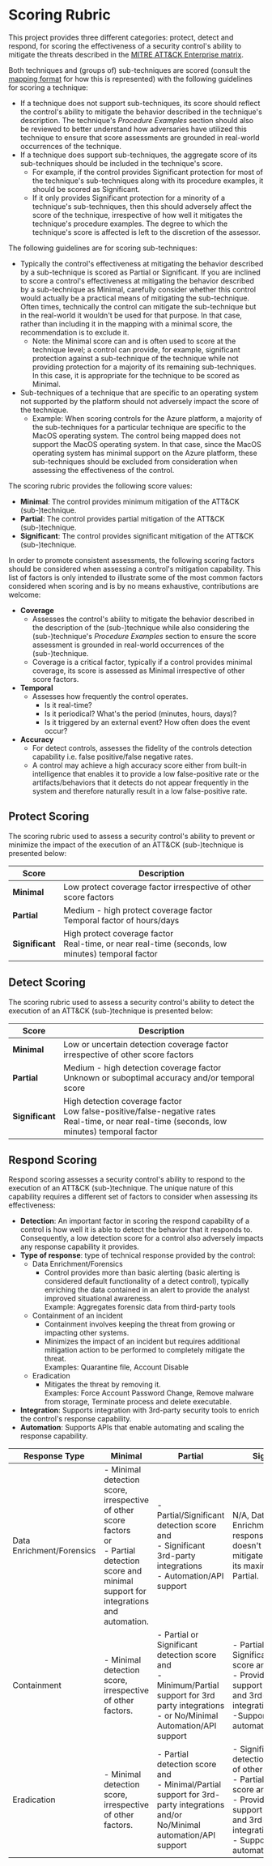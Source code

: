 # Scoring Rubric

This project provides three different categories: protect, detect and respond, for scoring the effectiveness of a security control's ability to mitigate the threats described in the [MITRE ATT&CK Enterprise matrix](https://attack.mitre.org/matrices/enterprise/).

Both techniques and (groups of) sub-techniques are scored (consult the [mapping format](mapping_format.md) for how this is represented) with the following guidelines for scoring a technique:
- If a technique does not support sub-techniques, its score should reflect the control's ability to mitigate the behavior described in the technique's description.  The technique's _Procedure Examples_ section should also be reviewed to better understand how adversaries have utilized this technique to ensure that score assessments are grounded in real-world occurrences of the technique.
- If a technique does support sub-techniques, the aggregate score of its sub-techniques should be included in the technique's score. 
    - For example, if the control provides Significant protection for most of the technique's sub-techniques along with its procedure examples, it should be scored as Significant.
    - If it only provides Significant protection for a minority of a technique's sub-techniques, then this should adversely affect the score of the technique, irrespective of how well it mitigates the technique's procedure examples.  The degree to which the technique's score is affected is left to the discretion of the assessor.

The following guidelines are for scoring sub-techniques:
- Typically the control's effectiveness at mitigating the behavior described by a sub-technique is scored as Partial or Significant.  If you are inclined to score a control's effectiveness at mitigating the behavior described by a sub-technique as Minimal, carefully consider whether this control would actually be a practical means of mitigating the sub-technique.  Often times, technically the control can mitigate the sub-technique but in the real-world it wouldn't be used for that purpose.  In that case, rather than including it in the mapping with a minimal score, the recommendation is to exclude it.
    - Note:  the Minimal score can and is often used to score at the technique level; a control can provide, for example, significant protection against a sub-technique of the technique while not providing protection for a majority of its remaining sub-techniques.  In this case, it is appropriate for the technique to be scored as Minimal.
- Sub-techniques of a technique that are specific to an operating system not supported by the platform should not adversely impact the score of the technique.
    - Example:  When scoring controls for the Azure platform, a majority of the sub-techniques for a particular technique are specific to the MacOS operating system.  The control being mapped does not support the MacOS operating system.  In that case, since the MacOS operating system has minimal support on the Azure platform, these sub-techniques should be excluded from consideration when assessing the effectiveness of the control.


The scoring rubric provides the following score values:
- **Minimal**:  The control provides minimum mitigation of the ATT&CK (sub-)technique.
- **Partial**:  The control provides partial mitigation of the ATT&CK (sub-)technique.
- **Significant**:  The control provides significant mitigation of the ATT&CK (sub-)technique.

In order to promote consistent assessments, the following scoring factors should be considered when assessing a control's mitigation capability.  This list of factors is only intended to illustrate some of the most common factors considered when scoring and is by no means exhaustive, contributions are welcome:
- **Coverage**
    - Assesses the control's ability to mitigate the behavior described in the description of the (sub-)technique while also considering the (sub-)technique's _Procedure Examples_ section to ensure the score assessment is grounded in real-world occurrences of the (sub-)technique. 
    - Coverage is a critical factor, typically if a control provides minimal coverage, its score is assessed as Minimal irrespective of other score factors.
- **Temporal**
    - Assesses how frequently the control operates.
        - Is it real-time?
        - Is it periodical? What's the period (minutes, hours, days)?
        - Is it triggered by an external event?  How often does the event occur?
- **Accuracy**
    - For detect controls, assesses the fidelity of the controls detection capability i.e. false positive/false negative rates.
    - A control may achieve a high accuracy score either from built-in intelligence that enables it to provide a low false-positive rate or the artifacts/behaviors that it detects do not appear frequently in the system and therefore naturally result in a low false-positive rate.



## Protect Scoring

The scoring rubric used to assess a security control's ability to prevent or minimize the impact of the execution of an ATT&CK (sub-)technique is presented below:  

| Score | Description | 
|------|------|
| **Minimal** | Low protect coverage factor irrespective of other score factors |
| **Partial** | Medium - high protect coverage factor <br />Temporal factor of hours/days |
| **Significant** | High protect coverage factor <br />Real-time, or near real-time (seconds, low minutes) temporal factor |

## Detect Scoring

The scoring rubric used to assess a security control's ability to detect the execution of an ATT&CK (sub-)technique is presented below:  

| Score | Description | 
|------|------|
| **Minimal** | Low or uncertain detection coverage factor irrespective of other score factors |
| **Partial** | Medium - high detection coverage factor <br />Unknown or suboptimal accuracy and/or temporal score |
| **Significant** | High detection coverage factor <br /> Low false-positive/false-negative rates <br />Real-time, or near real-time (seconds, low minutes) temporal factor |

## Respond Scoring

Respond scoring assesses a security control's ability to respond to the execution of an ATT&CK (sub-)technique.  The unique nature of this capability requires a different set of factors to consider when assessing its effectiveness:

- **Detection**:  An important factor in scoring the respond capability of a control is how well it is able to detect the behavior that it responds to.  Consequently, a low detection score for a control also adversely impacts any response capability it provides.
- **Type of response**: type of technical response provided by the control:
    - Data Enrichment/Forensics
        - Control provides more than basic alerting (basic alerting is considered default functionality of a detect control), typically enriching the data contained in an alert to provide the analyst improved situational awareness.
        <br/>Example:  Aggregates forensic data from third-party tools
    - Containment of an incident
        - Containment involves keeping the threat from growing or impacting other systems.
        - Minimizes the impact of an incident but requires additional mitigation action to be performed to completely mitigate the threat.
        <br/>Examples:  Quarantine file, Account Disable
    - Eradication
        - Mitigates the threat by removing it.
        <br/>Examples:  Force Account Password Change, Remove malware from storage, Terminate process and delete executable.
- **Integration**:  Supports integration with 3rd-party security tools to enrich the control's response capability.
- **Automation**:  Supports APIs that enable automating and scaling the response capability.


| Response Type | Minimal | Partial | Significant |
|------|------|------|------|
| Data Enrichment/Forensics | - Minimal detection score, irrespective of other score factors <br/> or <br/> - Partial detection score and minimal support for integrations and automation. |-  Partial/Significant detection score and <br/> - Significant 3rd-party integrations <br/> - Automation/API support | N/A, Data Enrichment/Forensics response type doesn't actually mitigate the threat so its maximum score is Partial.|
| Containment | - Minimal detection score, irrespective of other factors.| - Partial or Significant detection score and <br/> - Minimum/Partial support for 3rd party integrations <br/> - or No/Minimal Automation/API support | - Partial or Significant detection score and <br />- Provides significant support for platform and 3rd-party integrations and/or <br />-Supports automation/API |
| Eradication | - Minimal detection score, irrespective of other factors. | - Partial detection score and <br />- Minimal/Partial support for 3rd-party integrations and/or No/Minimal automation/API support |- Significant detection irrespective of other factors. <br />- Partial detection score and </br> - Provides significant support for platform and 3rd-party integrations <br /> - Supports automation/API|
